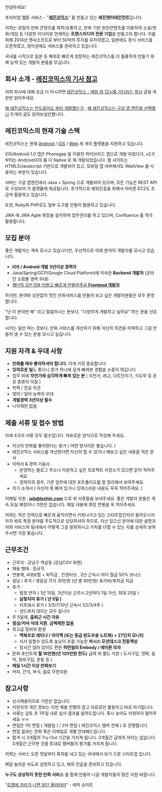 안녕하세요!

프리미엄 웹툰 서비스 - "**[레진코믹스](http://www.lezhin.com)**" 를 만들고 있는 **레진엔터테인먼트**입니다.

저희는 양질의 만화 콘텐츠를 제작/유통하고, 만화 기반 원천콘텐츠를 이용하여 소설/영화/게임 등 다양한 미디어로 연계하는 **트랜스미디어 전문 기업**을 만들고자 합니다. 이를 위해 2014년 엔씨소프트로 부터 50억의 투자를 유치하였고, 일본에도 정식 서비스를 오픈하였고, 영어권에도 서비스를 준비하고 있습니다.

국내를 시작으로 일본 등 해외로 빠르게 성장하는 레진코믹스를 더 훌륭하게 만들기 위해 능력 있는 개발자 분들을 모십니다.

## 회사 소개 - [레진코믹스의 기사 참고](https://github.com/lezhin/apply/blob/master/README.md)

저희 회사에 대해 조금 더 아시려면 [레진코믹스 - 매일 밤 12시를 기다리는 회사](http://xguru.net/1870) 글을 꼭 한번 읽어주세요.

[왜 레진코믹스는 안드로이드 부터 개발했는가](http://xguru.net/1868) , [왜 레진코믹스는 구글 앱 엔진을 선택했나](http://curioe.com/7) 두개의 글도 읽어보실만합니다.

## 레진코믹스의 현재 기술 스택

레진코믹스는 현재 [Android](http://j.mp/lezhincomics_android) / [iOS](http://j.mp/lezhincomics_ios) / [Web](http://www.lezhin.com) 세 개의 플랫폼을 지원하고 있습니다.

iOS/Android 1.0 앱은 Phonegap 을 이용한 하이브리드 앱으로 개발 되었다가, v2.0 부터는 Android/iOS 둘 다 Native 로 재 개발되었습니다. 웹 사이트는 HTML5/Javascript 기반으로 개발되어 있고, 모바일 앱 내부에서도 WebView 를 사용하는 부분이 있습니다.

서버는 구글 앱엔진에서 Java + Spring 으로 개발되어 있으며, 모든 기능은 REST API로 구성되어 각 플랫폼에 제공됩니다. 추가적으로 해외진출을 위해서 아마존 EC2도 조금씩 활용하고 있습니다.

또한, Ruby와 PHP로도 일부 도구를 만들어 활용하고 있습니다.

JIRA 에 JIRA Agile 확장을 설치하여 업무관리를 하고 있으며, Confluence 를 적극 활용합니다.

## 모집 분야

좋은 개발자는 계속 모시고 있습니다만, 우선적으로 아래 분야의 개발자를 모시고 있습니다.

- **iOS / Android 개발 3년이상 경력자**
- Java/Spring/GCP(Google Cloud Platform)에 익숙한 **Backend 개발자** (온라인 쇼핑몰 경력 우대)
- [웹단의 모든것을 이쁘고 빠르게 만들어주실 **Frontend 개발자**](frontend-developer.md)

하지만, 분야와 상관없이 멋진 만화서비스를 만들어 보고 싶은 개발자분들은 모두 환영합니다.

"난 이 분야만 해" 라고 말씀하시는 분보다, "다양하게 개발하고 싶어요" 하는 분을 선호합니다.

시키는 일만 하는 것보다, 만화 서비스를 개선하기 위해 자신의 의견을 피력하고 그걸 만들어 낼 수 있는 분을 모시고 싶습니다.

## 지원 자격 & 우대 사항

- **만화를 매우 좋아하셔야 합니다**. 이게 가장 중요합니다.
- **잉여로운 일**도 좋으니 뭔가 하나에 깊게 빠져본 경험을 소중히 여깁니다
- 업무 외에 **무언가에 심각하게 빠져 있는 분** ( 자전거, 레고, 다트던지기, 식도락 등 온갖 종류의 덕질 )
- 학력 / 전공 무관
- 영어 / 일어 능력자 우대
- **개발경력 3년이상 필수**
- 나이제한 없음

## 제출 서류 및 접수 방법

아래 4가지 서류 모두 필수입니다. 자유로운 양식으로 작성해 주세요.

- 자신이 만화를 좋아한다는 증거 ( 어떤 방식이든 좋습니다. )
- 레진코믹스 서비스를 개선한다면 자신이 할 수 있거나 해보고 싶은 내용을 적은 문서
- 이력서 & 경력 기술서 
    * 운영하는 블로그 주소나 자랑하고 싶은 프로젝트 저장소가 있으면 같이 적어주세요.
    * 경력자의 경우, 기존 업무에 대한 포트폴리오를 잘 정리해서 보여주세요.
- 자기 소개서 ( 자신이 푹 빠져 있거나 잉여스러운 내용도 꼭꼭 적어주세요. )

이메일 지원 : **job@lezhin.com** 으로 위 서류들을 보내주세요. 좋은 개발자 분들은 계속 모실 예정이니 기한은 없습니다. 메일 내용에 희망 연봉을 꼭 적어주세요.

저희는 작은 인력으로 빠르게 움직이면서 키워나가고 있는 스타트업인지라 들어오시자 마자 바로 특정 분야를 주도적으로 담당하셔야 하므로, 자신 있으신 분야에 대한 설명과 저희 서비스와 팀내에서 어떻게 그걸 발휘하시고 가치를 더할 수 있는 지를 상세히 보여주시면 가장 좋습니다.

## 근무조건

- 근무지 : 강남구 역삼동 (강남CGV 뒤편)
- 채용 형태 : 정규직
- 연봉제, 4대보험 + 퇴직금 , 인센티브 , 2년 근속시 마다 월급 50% 보너스
- 설날 / 추석 / 생일날 각각 30만원 (년 총 90만원) 휴가비/축하금 지급
- 휴가 : 
  - 법정 연차 ( 1년 15일, 3년이상 근무시 2년마다 1일 가산, 최대 25일 )
  - **날찾지마 휴가 ( 년 5일 )**
  - 리프레시 휴가 ( 3/5/7/10년 근속시 1/2/3/4주 )
  - 샌드위치 데이는 모두 쉽니다
- 주 5일제, **출퇴근 시간 자유**
- **점심/저녁 식대 지원. 금액제한 없음**
- 최고급 장비와 환경
  - **맥북프로 레티나 / 아이맥 (또는 동급 윈도우용 노트북) + 27인치 모니터** 
  - 서서 일할수 있도록 높낮이 조절 가능한 **퍼시스 모션데스크 전동책상** 
  - 장시간 앉아 있어도 편한 **허먼밀러 Embody / 에어론 의자**
- 문화 포인트제 **월 10만원(년 120만원 한도)** 급여 외 별도 지원 ( 도서구입, 영화, 음악, 장비구입, 운동 등 )
- **매일 1시간 이상 만화보기**
- 커피, 간식, 부식, 음료 무한지원

## 참고사항

- 상시채용이므로 기한은 없습니다.
- 지원자의 개인 정보는 이번 채용 전형의 참고 자료로만 활용하고 바로 파기됩니다.
- 서류는 검토 후 1주일 내로 심사 결과를 알려드립니다. 혹시 늦어도 미워하지 말아주세요 ㅠㅠ
- 면접은 1차 면접 ( 개발팀 ) / 2차 면접 ( 레진코믹스 멤버 전체 ) 로 진행합니다.
- 면접 결과는 전화 혹은 이메일로 개별 안내해드립니다.
- 합격 시 3개월의 Try-Out 기간을 거치게 됩니다. 3개월간 급여의 차이는 없습니다. 3개월간 근무한 것을 토대로 멤버들의 평가를 거치게 됩니다.

저희는 서비스 오픈 첫달부터 흑자를 내고 있는 국내에서 보기 드문 스타트업 입니다.

매달 놀라운 속도로 성장하고 있고, 해외 진출을 준비하고 있습니다.

**누구도 상상하지 못한 만화 서비스** 를 함께 만들어 나갈 개발자들의 많은 지원 바랍니다.

“[로켓에 자리가 나면 일단 올라타라](http://estima.wordpress.com/2012/05/28/sheryl/)" - 에릭 슈미트
